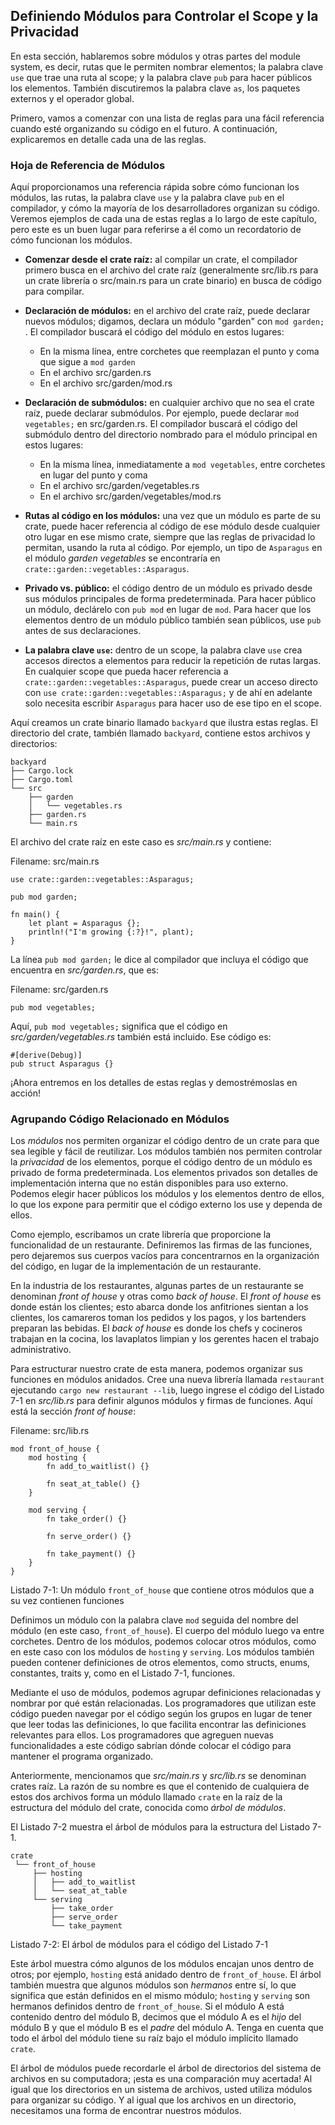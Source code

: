 ## Definiendo Módulos para Controlar el Scope y la Privacidad

En esta sección, hablaremos sobre módulos y otras partes del module system, es decir, rutas que le permiten nombrar elementos; la palabra clave `use` que trae una ruta al scope; y la palabra clave `pub` para hacer públicos los elementos. También discutiremos la palabra clave `as`, los paquetes externos y el operador global.

Primero, vamos a comenzar con una lista de reglas para una fácil referencia cuando esté organizando su código en el futuro. A continuación, explicaremos en detalle cada una de las reglas.

### Hoja de Referencia de Módulos

Aquí proporcionamos una referencia rápida sobre cómo funcionan los módulos, las rutas, la palabra clave `use` y la palabra clave `pub` en el compilador, y cómo la mayoría de los desarrolladores organizan su código. Veremos ejemplos de cada una de estas reglas a lo largo de este capítulo, pero este es un buen lugar para referirse a él como un recordatorio de cómo funcionan los módulos.

* **Comenzar desde el crate raíz:** al compilar un crate, el compilador primero busca en el archivo del crate raíz (generalmente src/lib.rs para un crate librería o src/main.rs para un crate binario) en busca de código para compilar.

* **Declaración de módulos:** en el archivo del crate raíz, puede declarar nuevos módulos; digamos, declara un módulo "garden" con `mod garden;` . El compilador buscará el código del módulo en estos lugares:
    * En la misma línea, entre corchetes que reemplazan el punto y coma que sigue a `mod garden`
    * En el archivo src/garden.rs
    * En el archivo src/garden/mod.rs

* **Declaración de submódulos:** en cualquier archivo que no sea el crate raíz, puede declarar submódulos. Por ejemplo, puede declarar `mod vegetables;` en src/garden.rs. El compilador buscará el código del submódulo dentro del directorio nombrado para el módulo principal en estos lugares:
    * En la misma línea, inmediatamente a `mod vegetables`, entre corchetes en lugar del punto y coma
    * En el archivo src/garden/vegetables.rs
    * En el archivo src/garden/vegetables/mod.rs

* **Rutas al código en los módulos:** una vez que un módulo es parte de su crate, puede hacer referencia al código de ese módulo desde cualquier otro lugar en ese mismo crate, siempre que las reglas de privacidad lo permitan, usando la ruta al código. Por ejemplo, un tipo de `Asparagus` en el módulo *garden vegetables* se encontraría en `crate::garden::vegetables::Asparagus`.

* **Privado vs. público:** el código dentro de un módulo es privado desde sus módulos principales de forma predeterminada. Para hacer público un módulo, declárelo con `pub mod` en lugar de `mod`. Para hacer que los elementos dentro de un módulo público también sean públicos, use `pub` antes de sus declaraciones.

* **La palabra clave `use`:** dentro de un scope, la palabra clave `use` crea accesos directos a elementos para reducir la repetición de rutas largas. En cualquier scope que pueda hacer referencia a `crate::garden::vegetables::Asparagus`, puede crear un acceso directo con `use crate::garden::vegetables::Asparagus;` y de ahí en adelante solo necesita escribir `Asparagus` para hacer uso de ese tipo en el scope.

Aquí creamos un crate binario llamado `backyard` que ilustra estas reglas. El directorio del crate, también llamado `backyard`, contiene estos archivos y directorios:

```text
backyard
├── Cargo.lock
├── Cargo.toml
└── src
    ├── garden
    │   └── vegetables.rs
    ├── garden.rs
    └── main.rs
```

El archivo del crate raíz en este caso es *src/main.rs* y contiene:

<span class="filename">Filename: src/main.rs</span>

```rust,ignore
use crate::garden::vegetables::Asparagus;

pub mod garden;

fn main() {
    let plant = Asparagus {};
    println!("I'm growing {:?}!", plant);
}
```

La línea `pub mod garden;` le dice al compilador que incluya el código que encuentra en *src/garden.rs*, que es:

<span class="filename">Filename: src/garden.rs</span>

```rust,ignore
pub mod vegetables;
```

Aquí, `pub mod vegetables;` significa que el código en *src/garden/vegetables.rs* también está incluido. Ese código es:

```rust,ignore
#[derive(Debug)]
pub struct Asparagus {}
```

¡Ahora entremos en los detalles de estas reglas y demostrémoslas en acción!

### Agrupando Código Relacionado en Módulos

Los *módulos* nos permiten organizar el código dentro de un crate para que sea legible y fácil de reutilizar. Los módulos también nos permiten controlar la *privacidad* de los elementos, porque el código dentro de un módulo es privado de forma predeterminada. Los elementos privados son detalles de implementación interna que no están disponibles para uso externo. Podemos elegir hacer públicos los módulos y los elementos dentro de ellos, lo que los expone para permitir que el código externo los use y dependa de ellos.

Como ejemplo, escribamos un crate librería que proporcione la funcionalidad de un restaurante. Definiremos las firmas de las funciones, pero dejaremos sus cuerpos vacíos para concentrarnos en la organización del código, en lugar de la implementación de un restaurante.

En la industria de los restaurantes, algunas partes de un restaurante se denominan *front of house* y otras como *back of house*. El *front of house* es donde están los clientes; esto abarca donde los anfitriones sientan a los clientes, los camareros toman los pedidos y los pagos, y los bartenders preparan las bebidas. El *back of house* es donde los chefs y cocineros trabajan en la cocina, los lavaplatos limpian y los gerentes hacen el trabajo administrativo.

Para estructurar nuestro crate de esta manera, podemos organizar sus funciones en módulos anidados. Cree una nueva librería llamada `restaurant` ejecutando `cargo new restaurant --lib`, luego ingrese el código del Listado 7-1 en *src/lib.rs* para definir algunos módulos y firmas de funciones. Aquí está la sección *front of house*:

<span class="filename">Filename: src/lib.rs</span>

```rust,ignore
mod front_of_house {
    mod hosting {
        fn add_to_waitlist() {}

        fn seat_at_table() {}
    }

    mod serving {
        fn take_order() {}

        fn serve_order() {}

        fn take_payment() {}
    }
}
```

<span class="caption">Listado 7-1: Un módulo `front_of_house` que contiene otros módulos que a su vez contienen funciones</span>

Definimos un módulo con la palabra clave `mod` seguida del nombre del módulo (en este caso, `front_of_house`). El cuerpo del módulo luego va entre corchetes. Dentro de los módulos, podemos colocar otros módulos, como en este caso con los módulos de `hosting` y `serving`. Los módulos también pueden contener definiciones de otros elementos, como structs, enums, constantes, traits y, como en el Listado 7-1, funciones.

Mediante el uso de módulos, podemos agrupar definiciones relacionadas y nombrar por qué están relacionadas. Los programadores que utilizan este código pueden navegar por el código según los grupos en lugar de tener que leer todas las definiciones, lo que facilita encontrar las definiciones relevantes para ellos. Los programadores que agreguen nuevas funcionalidades a este código sabrían dónde colocar el código para mantener el programa organizado.

Anteriormente, mencionamos que *src/main.rs* y *src/lib.rs* se denominan crates raíz. La razón de su nombre es que el contenido de cualquiera de estos dos archivos forma un módulo llamado `crate` en la raíz de la estructura del módulo del crate, conocida como *árbol de módulos*.

<span class="filename">El Listado 7-2 muestra el árbol de módulos para la estructura del Listado 7-1.</span>

```text
crate
 └── front_of_house
     ├── hosting
     │   ├── add_to_waitlist
     │   └── seat_at_table
     └── serving
         ├── take_order
         ├── serve_order
         └── take_payment
```

<span class="caption">Listado 7-2: El árbol de módulos para el código del Listado 7-1</span>

Este árbol muestra cómo algunos de los módulos encajan unos dentro de otros; por ejemplo, `hosting` está anidado dentro de `front_of_house`. El árbol también muestra que algunos módulos son *hermanos* entre sí, lo que significa que están definidos en el mismo módulo; `hosting` y `serving` son hermanos definidos dentro de `front_of_house`. Si el módulo A está contenido dentro del módulo B, decimos que el módulo A es el *hijo* del módulo B y que el módulo B es el *padre* del módulo A. Tenga en cuenta que todo el árbol del módulo tiene su raíz bajo el módulo implícito llamado `crate`.

El árbol de módulos puede recordarle el árbol de directorios del sistema de archivos en su computadora; ¡esta es una comparación muy acertada! Al igual que los directorios en un sistema de archivos, usted utiliza módulos para organizar su código. Y al igual que los archivos en un directorio, necesitamos una forma de encontrar nuestros módulos.